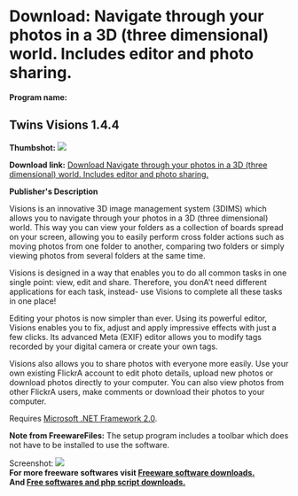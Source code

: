 # Download: Navigate through your photos in a 3D (three dimensional) world. Includes editor and photo sharing.

**Program name:**

## Twins Visions 1.4.4

  
**Thumbshot:** ![](http://www.freewarefiles.com/screenshot/twinsvisions1_md.jpg)   
  
**Download link:** [Download Navigate through your photos in a 3D (three dimensional) world. Includes editor and photo sharing.](http://freesoftwares.boysofts.com/Twins-Visions_program_41148.html)  
  


**Publisher's Description**  
  


Visions is an innovative 3D image management system (3DIMS) which allows you to navigate through your photos in a 3D (three dimensional) world. This way you can view your folders as a collection of boards spread on your screen, allowing you to easily perform cross folder actions such as moving photos from one folder to another, comparing two folders or simply viewing photos from several folders at the same time. 

Visions is designed in a way that enables you to do all common tasks in one single point: view, edit and share. Therefore, you donA't need different applications for each task, instead- use Visions to complete all these tasks in one place!

Editing your photos is now simpler than ever. Using its powerful editor, Visions enables you to fix, adjust and apply impressive effects with just a few clicks. Its advanced Meta (EXIF) editor allows you to modify tags recorded by your digital camera or create your own tags.

Visions also allows you to share photos with everyone more easily. Use your own existing FlickrA account to edit photo details, upload new photos or download photos directly to your computer. You can also view photos from other FlickrA users, make comments or download their photos to your computer.

Requires [Microsoft .NET Framework 2.0](http://www.freewarefiles.com/Microsoft-NET-Framework-x-Final_program_16026.html). 

**Note from FreewareFiles:** The setup program includes a toolbar which does not have to be installed to use the software.

  
  
Screenshot: ![](http://www.freewarefiles.com/screenshot/twinsvisions1.jpg)   
**For more freeware softwares visit [Freeware software downloads.](http://freesoftwares.boysofts.com/)**   
**And [Free softwares and php script downloads.](http://www.boysofts.com/)**
